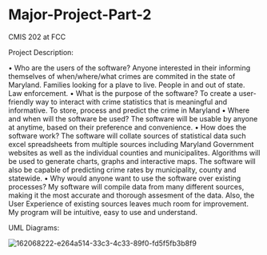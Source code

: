 # Major-Project-Part-2
CMIS 202 at FCC

Project Description:

• Who are the users of the software?
Anyone interested in their informing themselves of when/where/what crimes are commited in the state of Maryland. Families looking for a plave to live. People in and out of state. Law enforcement.
• What is the purpose of the software?
To create a user-friendly way to interact with crime statistics that is meaningful and informative. To store, process and predict the crime in Maryland
• Where and when will the software be used?
The software will be usable by anyone at anytime, based on their preference and convenience.
• How does the software work?
The software will collate sources of statistical data such excel spreadsheets from multiple sources including Maryland Government websites as well as the individual counties and municipalites. Algorithms will be used to generate charts, graphs and interactive maps. The software will also be capable of predicting crime rates by municipality, county and statewide.
• Why would anyone want to use the software over existing processes?
My software will compile data from many different sources, making it the most accurate and thorough assesment of the data. Also, the User Experience of existing sources leaves much room for improvement. My program will be intuitive, easy to use and understand.


UML Diagrams:


![162068222-e264a514-33c3-4c33-89f0-fd5f5fb3b8f9](https://user-images.githubusercontent.com/102890089/162072341-0a6d3b02-75b5-4345-b273-2c5b6ad2d9f1.png)
